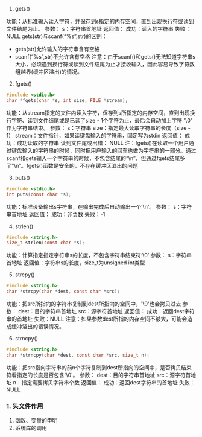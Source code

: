 1. gets()

功能：从标准输入读入字符，并保存到s指定的内存空间，直到出现换行符或读到文件结尾为止。
参数：
	s：字符串首地址
返回值：
	成功：读入的字符串
	失败：NULL
gets(str)与scanf(“%s”,str)的区别：
- gets(str)允许输入的字符串含有空格
- scanf(“%s”,str)不允许含有空格
注意：由于scanf()和gets()无法知道字符串s大小，必须遇到换行符或读到文件结尾为止才接收输入，因此容易导致字符数组越界(缓冲区溢出)的情况。

2. fgets()
```c
#include <stdio.h>
char *fgets(char *s, int size, FILE *stream);
```
功能：从stream指定的文件内读入字符，保存到s所指定的内存空间，直到出现换行字符、读到文件结尾或是已读了size - 1个字符为止，最后会自动加上字符 '\0' 作为字符串结束。
参数：
	s：字符串
	size：指定最大读取字符串的长度（size - 1）
	stream：文件指针，如果读键盘输入的字符串，固定写为stdin
返回值：
	成功：成功读取的字符串
	读到文件尾或出错： NULL
注：fgets()在读取一个用户通过键盘输入的字符串的时候，同时把用户输入的回车也做为字符串的一部分。通过scanf和gets输入一个字符串的时候，不包含结尾的“\n”，但通过fgets结尾多了“\n”。fgets()函数是安全的，不存在缓冲区溢出的问题

3. puts()
```c
#include <stdio.h>
int puts(const char *s);
```
功能：标准设备输出s字符串，在输出完成后自动输出一个'\n'。
参数：
	s：字符串首地址
返回值：
	成功：非负数
	失败：-1

4. strlen()
```c
#include <string.h>
size_t strlen(const char *s);
```
功能：计算指定指定字符串s的长度，不包含字符串结束符‘\0’
参数：
s：字符串首地址
返回值：字符串s的长度，size_t为unsigned int类型

5. strcpy()
```c
#include <string.h>
char *strcpy(char *dest, const char *src);
```
功能：把src所指向的字符串复制到dest所指向的空间中，'\0'也会拷贝过去
参数：
	dest：目的字符串首地址
	src：源字符首地址
返回值：
	成功：返回dest字符串的首地址
	失败：NULL
注意：如果参数dest所指的内存空间不够大，可能会造成缓冲溢出的错误情况。

6. strncpy()
```c
#include <string.h>
char *strncpy(char *dest, const char *src, size_t n);
```
功能：把src指向字符串的前n个字符复制到dest所指向的空间中，是否拷贝结束符看指定的长度是否包含'\0'。
参数：
	dest：目的字符串首地址
	src：源字符首地址
	n：指定需要拷贝字符串个数
返回值：
	成功：返回dest字符串的首地址
	失败：NULL





### 1. 头文件作用
1. 函数、变量的申明
2. 系统库的调用
